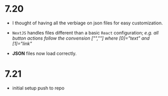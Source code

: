 # 7.20

- I thought of having all the verbiage on json files for easy customization.

- `NextJS` handles files different than a basic `React` configuration;
  _e.g. all button actions follow the convension ["",""] where [0]="text" and [1]="link"_

- **JSON** files now load correctly.

# 7.21

- initial setup push to repo
